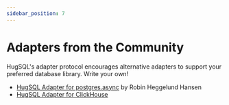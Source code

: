 ```yaml
---
sidebar_position: 7
---
```


# Adapters from the Community

HugSQL's adapter protocol encourages alternative adapters to support your preferred database library. Write your own!

- [HugSQL Adapter for postgres.async](https://github.com/robinheghan/hugsql-postgres-async) by Robin Heggelund Hansen
- [HugSQL Adapter for ClickHouse](https://github.com/2DA-Analytics/hugsql-clickhouse)
